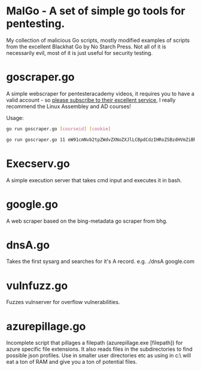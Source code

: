 # MalGo - A set of simple go tools for pentesting.
My collection of malicious Go scripts, mostly modified examples of scripts from the excellent Blackhat Go by No Starch Press.
Not all of it is necessarily evil, most of it is just useful for security testing.
# goscraper.go

A simple webscraper for pentesteracademy videos, it requires you to have a valid account - so [please subscribe to their excellent service](https://www.pentesteracademy.com/benefits), I really recommend the Linux Assembley and AD courses! 

Usage:

```sh
go run goscraper.go [courseid] [cookie]

go run goscraper.go 11 eW91cmNvb2tpZWdvZXNoZXJlLCBpdCdzIHRoZSBzdHVmZiBhZnRlciAiU0FDU0lEPSI=

```

# Execserv.go
A simple execution server that takes cmd input and executes it in bash.

# google.go
A web scraper based on the bing-metadata go scraper from bhg.

# dnsA.go
Takes the first sysarg and searches for it's A record. e.g. ./dnsA google.com

# vulnfuzz.go
Fuzzes vulnserver for overflow vulnerabilities.

# azurepillage.go
Incomplete script that pillages a filepath (azurepillage.exe [filepath]) for azure specific file extensions. It also reads files in the subdirectories to find possible json profiles. Use in smaller user directories etc as using in c:\ will eat a ton of RAM and give you a ton of potential files.
